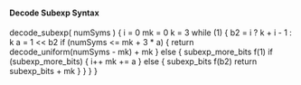 #### Decode Subexp Syntax

<div class="syntax">
decode_subexp( numSyms ) {
    i = 0
    mk = 0
    k = 3
    while (1) {
        b2 = i ? k + i - 1 : k
        a = 1 << b2
        if (numSyms <= mk + 3 * a) {                                                             
            return decode_uniform(numSyms - mk) + mk
        } else {
            subexp_more_bits                                            f(1)
            if (subexp_more_bits) {
               i++
               mk += a
            } else {
               subexp_bits                                              f(b2)
               return subexp_bits + mk
            }
        }
    }
}
</div>
